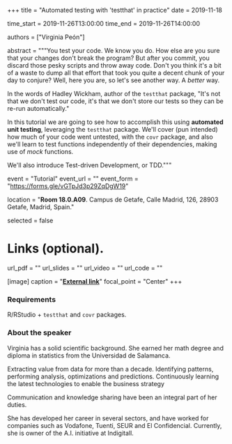 +++
title = "Automated testing with 'testthat' in practice"
date = 2019-11-18

time_start = 2019-11-26T13:00:00
time_end = 2019-11-26T14:00:00

authors = ["Virginia Peón"]

abstract = """You test your code. We know you do. How else are you sure that your changes don't break the program?
But after you commit, you discard those pesky scripts and throw away code.
Don't you think it's a bit of a waste to dump all that effort that took you quite a decent chunk of your day to conjure?
Well, here you are, so let's see another way. A _better_ way.

In the words of Hadley Wickham, author of the `testthat` package, "It's not that we don't test our code, it's that we don't store
our tests so they can be re-run automatically."

In this tutorial we are going to see how to accomplish this using **automated unit testing**, leveraging the `testthat` package.
We'll cover (pun intended) how much of your code went untested, with the `covr` package,
and also we'll learn to test functions independently of their dependencies, making use of _mock_ functions.

We'll also introduce Test-driven Development, or TDD."""

event = "Tutorial"
event_url = ""
event_form = "https://forms.gle/vGTpJd3p29ZqDgW19"

location = "**Room 18.0.A09**. Campus de Getafe, Calle Madrid, 126, 28903 Getafe, Madrid, Spain."
  
selected = false

# Links (optional).
url_pdf = ""
url_slides = ""
url_video = ""
url_code = ""

[image]
  caption = "[**External link**](https://github.com/vpeon)"
  focal_point = "Center" 
+++

### Requirements

R/RStudio + `testthat`  and `covr` packages.

### About the speaker

Virginia has a solid scientific background. She earned her math degree and
diploma in statistics from the Universidad de Salamanca.

Extracting value from data for more than a decade. Identifying patterns,
performing analysis, optimizations and predictions. Continuously learning the
latest technologies to enable the business strategy

Communication and knowledge sharing have been an integral part of her duties.

She has developed her career in several sectors, and have worked for companies
such as Vodafone, Tuenti, SEUR and El Confidencial. Currently, she is owner
of the A.I. initiative at Indigitall.
